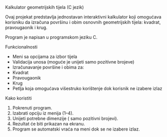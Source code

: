 Kalkulator geometrijskih tijela (C jezik)

Ovaj projekat predstavlja jednostavan interaktivni kalkulator koji omogućava korisniku da izračuna  površinu i obim osnovnih geometrijskih tijela:
 kvadrat, 
pravougaonik i 
krug. 

Program je napisan u programskom jeziku C.

Funkcionalnosti

- Meni sa opcijama za izbor tijela
- Validacija unosa (moguće je unijeti samo pozitivne brojeve)
- Izračunavanje površine i obima za:
- Kvadrat
- Pravougaonik
- Krug
- Petlja koja omogućava višestruko korištenje dok korisnik ne izabere izlaz

Kako koristiti

1. Pokrenuti program.
2. Izabrati opciju iz menija (1–4).
3. Unijeti potrebne dimenzije ( samo pozitivni brojevi).
4. Rezultat će biti prikazan na ekranu.
5. Program se automatski vraća na meni dok se ne izabere izlaz.

